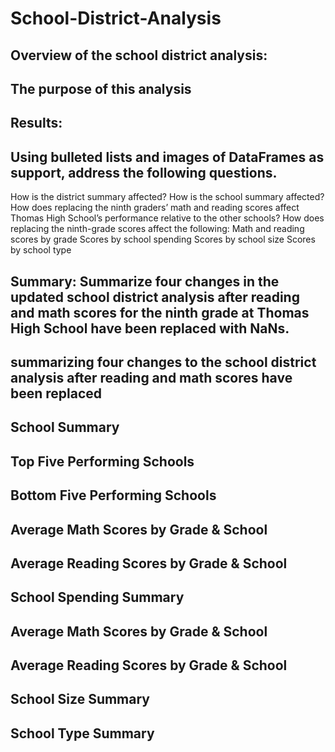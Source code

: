 # School-District-Analysis
## Overview of the school district analysis:



## The purpose of this analysis
## Results: 

## Using bulleted lists and images of DataFrames as support, address the following questions.

How is the district summary affected?
How is the school summary affected?
How does replacing the ninth graders’ math and reading scores affect Thomas High School’s performance relative to the other schools?
How does replacing the ninth-grade scores affect the following:
Math and reading scores by grade
Scores by school spending
Scores by school size
Scores by school type


## Summary: Summarize four changes in the updated school district analysis after reading and math scores for the ninth grade at Thomas High School have been replaced with NaNs.
## summarizing four changes to the school district analysis after reading and math scores have been replaced



## School Summary
## Top Five Performing Schools
## Bottom Five Performing Schools

## Average Math Scores by Grade & School
## Average Reading Scores by Grade & School
## School Spending Summary
## Average Math Scores by Grade & School
## Average Reading Scores by Grade & School
## School Size Summary
## School Type Summary

